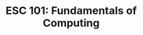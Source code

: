 ---
title: "ESC 101: Fundamentals of Computing"
collection: teaching
venue: "IIT Kanpur"
semester: "Fall 2015, Spring 2016"
instructor: ""
instructorurl: ''
courseurl: 'https://www.cse.iitk.ac.in/pages/ESC101.html'
---